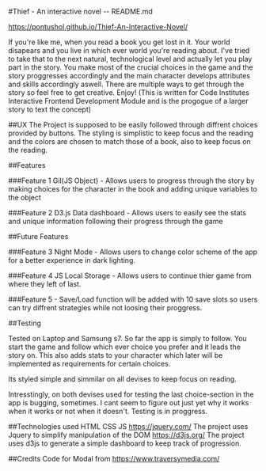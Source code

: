 #Thief - An interactive novel -- README.md

https://pontushol.github.io/Thief-An-Interactive-Novel/

If you're like me, when you read a book you get lost in it. Your world disapears 
and you live in which ever world you're reading about. 
I've tried to take that to the next natural, technological level and actually let you play part in the story. 
You make most of the crucial choices in the game and the story proggresses accordingly and the main 
character develops attributes and skills accordingly aswell. 
There are multiple ways to get through the story so feel free to get creative. Enjoy!
(This is written for Code Institutes Interactive Frontend Development Module and is the progogue of a larger story to text the concept)

##UX
The Project is supposed to be easily followed through diffrent choices provided by buttons. The styling is simplistic to keep focus and the reading and the colors are chosen to match those of a book, also to keep focus on the reading. 

##Features

###Feature 1 
Gil(JS Object) - Allows users to progress through the story by making choices for the 
			     character in the book and adding unique variables to the object
           
###Feature 2
D3.js Data dashboard - Allows users to easily see the stats and unique information 
				   following their progress through the game

##Future Features

###Feature 3
Night Mode - Allows users to change color scheme of the app for a better experience in dark lighting. 

###Feature 4
JS Local Storage - Allows users to continue thier game from where they left of last. 

###Feature 5 - Save/Load function will be added with 10 save slots so users can try diffrent strategies while not loosing 
	    their proggress. 
	    
	    
##Testing 

Tested on Laptop and Samsung s7.
So far the app is simply to follow.
You start the game and follow which ever choice you prefer and it leads the story on. 
This also adds stats to your character which later will be implemented as requirements for certain choices.

Its styled simple and simmilar on all devises to keep focus on reading. 

Intresstingly, on both devises used for testing the last choice-section in the app is bugging, sometimes. I cant seem to figure out just yet why it works when it works or not when it doesn't. Testing is in proggress. 


##Technologies used 
HTML
CSS
JS
https://jquery.com/
The project uses Jquery to simplify manipulation of the DOM
https://d3js.org/
The project uses d3js to generate a simple dashboard to keep track of progression.

##Credits 
Code for Modal from https://www.traversymedia.com/




